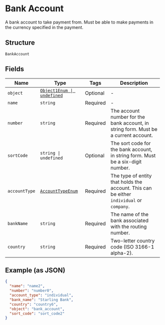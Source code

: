 
# Bank Account

A bank account to take payment from. Must be able to make payments in the currency specified in the payment.

## Structure

`BankAccount`

## Fields

| Name | Type | Tags | Description |
|  --- | --- | --- | --- |
| `object` | [`Object1Enum \| undefined`](../../doc/models/object-1-enum.md) | Optional | - |
| `name` | `string` | Required | - |
| `number` | `string` | Required | The account number for the bank account, in string form. Must be a current account. |
| `sortCode` | `string \| undefined` | Optional | The sort code for the bank account, in string form. Must be a six-digit number. |
| `accountType` | [`AccountTypeEnum`](../../doc/models/account-type-enum.md) | Required | The type of entity that holds the account. This can be either `individual` or `company`. |
| `bankName` | `string` | Required | The name of the bank associated with the routing number. |
| `country` | `string` | Required | Two-letter country code (ISO 3166-1 alpha-2). |

## Example (as JSON)

```json
{
  "name": "name2",
  "number": "number0",
  "account_type": "individual",
  "bank_name": "Starling Bank",
  "country": "country6",
  "object": "bank_account",
  "sort_code": "sort_code2"
}
```

